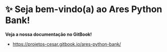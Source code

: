 # ✨ Seja bem-vindo(a) ao Ares Python Bank!

**Veja a nossa documentação no GitBook!** 

 - https://projetos-cesar.gitbook.io/ares-python-bank/
